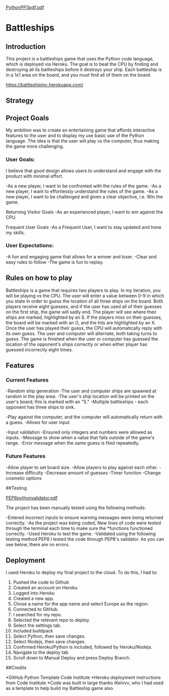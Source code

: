 [PythonPP3pdf.pdf](https://github.com/thesherifff/Battleships-INC/files/9332998/PythonPP3pdf.pdf)


# Battleships

## Introduction

This project is a battleships game that uses the Python code language, which is deployed via Heroku.
The goal is to beat the CPU by finding and destroying all its battleships before it destroys your ship. Each battleship is in a 1x1 area on the board, and you must find all of them on the board.

https://battleshipinc.herokuapp.com/


## Strategy

## Project Goals

My ambition was to create an entertaining game that affords interactive features to the user and to display my use basic use of the Python language. The idea is that the user will play vs the computer, thus making the game more challenging. 

### User Goals:

I believe that good design allows users to understand and engage with the product with minimal effort.

-As a new player, I want to be confronted with the rules of the game.
-As a new player, I want to effortlessly understand the rules of the game.
-As a new player, I want to be challenged and given a clear objective, i.e. Win the game.

Returning Visitor Goals
-As an experienced player, I want to win against the CPU.

Frequent User Goals
-As a Frequent User, I want to stay updated and hone my skills.

### User Expectations:
-A fun and engaging game that allows for a winner and loser.
-Clear and easy rules to follow
-The game is fun to replay.

## Rules on how to play

Battleships is a game that requires two players to play. In my iteration, you will be playing vs the CPU. The user will enter a value between 0-9 in which you state in order to guess the location of all three ships on the board. Both players receive eight guesses, and if the user has used all of their guesses on the first ship, the game will sadly end. The player will see where their ships are marked, highlighted by an S. If the players miss on their guesses, the board will be marked with an O, and the hits are highlighted by an X. Once the user has played their guess, the CPU will automatically reply with its own guess. The user and computer will alternate, both taking turns to guess. The game is finished when the user or computer has guessed the location of the opponent's ships correctly or when either player has guessed incorrectly eight times.

## Features

### Current Features

-Random ship generation
-The user and computer ships are spawned at random in the play area.
-The user's ship location will be printed on the user's board; this is marked with an "S."
-Multiple battleships - each opponent has three ships to sink.

-Play against the computer, and the computer will automatically return with a guess.
-Allows for user input

-Input validation
  -Ensured only integers and numbers were allowed as inputs.
  -Message to show when a value that falls outside of the game's range.
  -Error message when the same guess is filed repeatedly.

### Future Features
-Allow player to set board size.
-Allow players to play against each other.
-Increase difficulty
-Decrease amount of guesses
-Timer function
-Change cosmetic options

##Testing

[PEP8pythonvalidator.pdf](https://github.com/thesherifff/Battleships-INC/files/9333001/PEP8pythonvalidator.pdf)



The project has been manually tested using the following methods:

-Entered incorrect inputs to ensure warning messages were being returned correctly. 
-As the project was being coded, New lines of code were tested through the terminal each time to make sure the *functions functioned correctly.
-Used Heroku to test the game.
-Validated using the following testing method
PEP8 I tested the code through PEP8's validator. As you can see below, there are no errors.


## Deployment
I used Heroku to deploy my final project to the cloud. To do this, I had to:

1.  Pushed the code to Github
2.  Created an account on Heroku 
3.  Logged into Heroku
4.  Created a new app.
5.  Chose a name for the app name and select Europe as the region.
6.  Connected to GitHub.
7.  I searched for my repo.
8.  Selected the relevant repo to deploy.
9.  Select the settings tab.
10. Included buildpack
11.  Select Python, then save changes.
12. Select Nodejs, then save changes.
13. Confirmed  Heroku/Python is included, followed by Heroku/Nodejs.
14. Navigate to the deploy tab
15. Scroll down to Manual Deploy and press Deploy Branch.


##Credits

*GitHub Python Template Code Institute
*Heroku deployment instructions from Code Institute
*Code was built in large thanks iKelvvv, who I had used as a template to help build my Battleship game also. 
